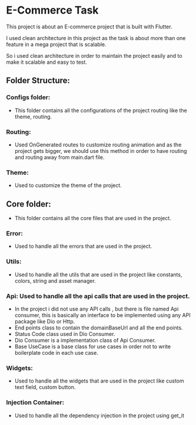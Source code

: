 # E-Commerce Task

This project is about an E-commerce project that is built with Flutter.

I used clean architecture in this project as the task is about more than one feature in a mega project that is scalable.

So i used clean architecture in order to maintain the project easily and to make it scalable and easy to test.

## Folder Structure:

### Configs folder:
- This folder contains all the configurations of the project routing like the theme, routing.

### Routing:
- Used OnGenerated routes to customize routing animation and as the project gets bigger,
  we should use this method in order to have routing and routing away from main.dart file.

### Theme:
- Used to customize the theme of the project.

## Core folder:
- This folder contains all the core files that are used in the project.

### Error:
- Used to handle all the errors that are used in the project.

### Utils:
- Used to handle all the utils that are used in the project like constants, colors, string
  and asset manager.

### Api: Used to handle all the api calls that are used in the project.
- In the project i did not use any API calls , but there is file named Api consumer,
  this is basically an interface to be implemented using any API package like Dio or Http.
- End points class to contain the domainBaseUrl and all the end points.
- Status Code class used in Dio Consumer.
- Dio Consumer is a implementation class of Api Consumer.
- Base UseCase is a base class for use cases in order not to write boilerplate code in each use case.

### Widgets:
- Used to handle all the widgets that are used in the project like custom text field, custom button.


### Injection Container:
- Used to handle all the dependency injection in the project using get_it








